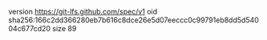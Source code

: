 version https://git-lfs.github.com/spec/v1
oid sha256:166c2dd366280eb7b616c8dce26e5d07eeccc0c99791eb8dd5d54004c677cd20
size 89
